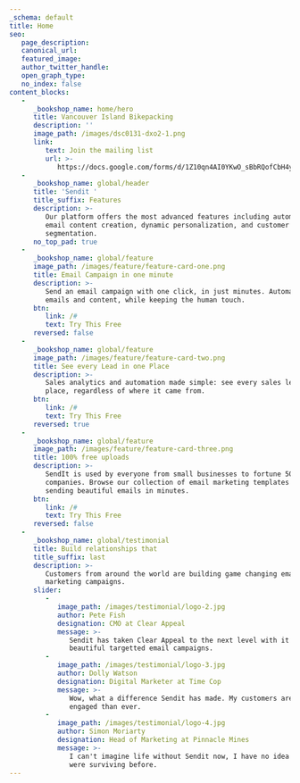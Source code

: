 ```yaml
---
_schema: default
title: Home
seo:
   page_description:
   canonical_url:
   featured_image:
   author_twitter_handle:
   open_graph_type:
   no_index: false
content_blocks:
   -
      _bookshop_name: home/hero
      title: Vancouver Island Bikepacking
      description: ''
      image_path: /images/dsc0131-dxo2-1.png
      link:
         text: Join the mailing list
         url: >-
            https://docs.google.com/forms/d/1Z10qn4AI0YKwO_sBbRQofCbH4yQ9K61Hbd4k-YXnCmA/viewform?edit_requested=true
   -
      _bookshop_name: global/header
      title: 'Sendit '
      title_suffix: Features
      description: >-
         Our platform offers the most advanced features including automated
         email content creation, dynamic personalization, and customer
         segmentation.
      no_top_pad: true
   -
      _bookshop_name: global/feature
      image_path: /images/feature/feature-card-one.png
      title: Email Campaign in one minute
      description: >-
         Send an email campaign with one click, in just minutes. Automate your
         emails and content, while keeping the human touch.
      btn:
         link: /#
         text: Try This Free
      reversed: false
   -
      _bookshop_name: global/feature
      image_path: /images/feature/feature-card-two.png
      title: See every Lead in one Place
      description: >-
         Sales analytics and automation made simple: see every sales lead in one
         place, regardless of where it came from.
      btn:
         link: /#
         text: Try This Free
      reversed: true
   -
      _bookshop_name: global/feature
      image_path: /images/feature/feature-card-three.png
      title: 100% free uploads
      description: >-
         SendIt is used by everyone from small businesses to fortune 500
         companies. Browse our collection of email marketing templates and start
         sending beautiful emails in minutes.
      btn:
         link: /#
         text: Try This Free
      reversed: false
   -
      _bookshop_name: global/testimonial
      title: Build relationships that
      title_suffix: last
      description: >-
         Customers from around the world are building game changing email
         marketing campaigns.
      slider:
         -
            image_path: /images/testimonial/logo-2.jpg
            author: Pete Fish
            designation: CMO at Clear Appeal
            message: >-
               Sendit has taken Clear Appeal to the next level with it's
               beautiful targetted email campaigns.
         -
            image_path: /images/testimonial/logo-3.jpg
            author: Dolly Watson
            designation: Digital Marketer at Time Cop
            message: >-
               Wow, what a difference Sendit has made. My customers are more
               engaged than ever.
         -
            image_path: /images/testimonial/logo-4.jpg
            author: Simon Moriarty
            designation: Head of Marketing at Pinnacle Mines
            message: >-
               I can't imagine life without Sendit now, I have no idea how we
               were surviving before.
---
```

